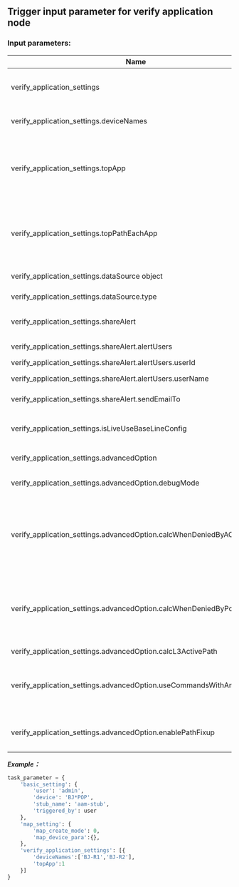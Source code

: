 
## Trigger input parameter for verify application node

### Input parameters:

| Name | Type | Description |
|---|---|---|
|verify_application_settings |array	|verify application node setting|
|verify_application_settings.deviceNames| array	|all seed device name|
|verify_application_settings.topApp| int|	how many path aam we will select when search by devices|
|verify_application_settings.topPathEachApp |int |how many path in aam we will select when search by devices|
|verify_application_settings.dataSource object|	data |source seetting|
|verify_application_settings.dataSource.type| int|	1 live,2 base line|
|verify_application_settings.shareAlert |object	|alert and email setting|
|verify_application_settings.shareAlert.alertUsers |array|	alert user setting|
|verify_application_settings.shareAlert.alertUsers.userId |string|	alert user id|
|verify_application_settings.shareAlert.alertUsers.userName |string|	alert user name|
|verify_application_settings.shareAlert.sendEmailTo |array	|email address|
|verify_application_settings.isLiveUseBaseLineConfig |string	|set a value indicate use base line|
|verify_application_settings.advancedOption |object	|advance setting|
|verify_application_settings.advancedOption.debugMode | bool	|The debug mode of trigger API|
|verify_application_settings.advancedOption.calcWhenDeniedByACL| bool	| Whether to keep calculate when the process been denied by ACL|
|verify_application_settings.advancedOption.calcWhenDeniedByPolicy |bool	|Whether to keep calculate when the process been denied by policy|
|verify_application_settings.advancedOption.calcL3ActivePath| bool	||
|verify_application_settings.advancedOption.useCommandsWithArguments| bool	|Whether to use the commands with arguments inside.|
|verify_application_settings.advancedOption.enablePathFixup	|bool	|Whether to enable the path fixup feature.|

***Example：***


```python
task_parameter = {
    'basic_setting': {
        'user': 'admin',
        'device': 'BJ*POP',
        'stub_name': 'aam-stub',
        'triggered_by': user
    },
    'map_setting': {     
        'map_create_mode': 0,
        'map_device_para':{},
    },   
    'verify_application_settings': [{
        'deviceNames':['BJ-R1','BJ-R2'],
        'topApp':1
    }]
}
```
